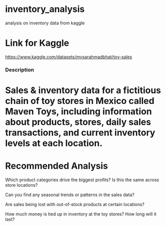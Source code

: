 # inventory_analysis
analysis on inventory data from kaggle
# Link for Kaggle
https://www.kaggle.com/datasets/mysarahmadbhat/toy-sales

### Description

# Sales & inventory data for a fictitious chain of toy stores in Mexico called Maven Toys, including information about products, stores, daily sales transactions, and current inventory levels at each location.

# Recommended Analysis
Which product categories drive the biggest profits? Is this the same across store locations?

Can you find any seasonal trends or patterns in the sales data?

Are sales being lost with out-of-stock products at certain locations?

How much money is tied up in inventory at the toy stores? How long will it last?